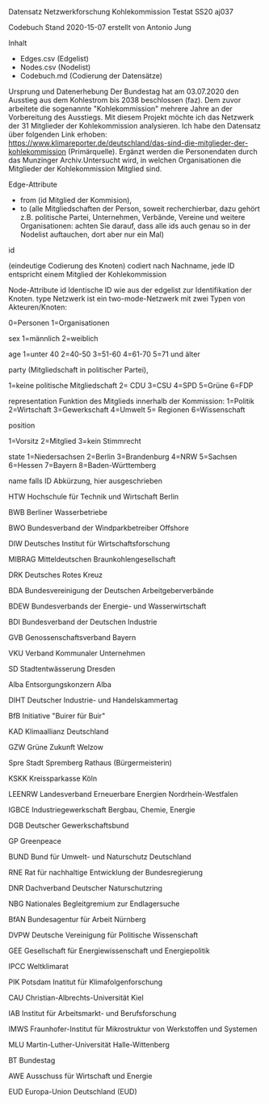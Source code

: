 ﻿Datensatz Netzwerkforschung Kohlekommission Testat SS20 aj037


Codebuch Stand 2020-15-07
erstellt von Antonio Jung


Inhalt
* Edges.csv (Edgelist)
* Nodes.csv (Nodelist)
* Codebuch.md (Codierung der Datensätze)

Ursprung und Datenerhebung
Der Bundestag hat am 03.07.2020 den Ausstieg aus dem Kohlestrom bis 2038 beschlossen (faz). Dem zuvor arbeitete die sogenannte "Kohlekommission" mehrere Jahre an der Vorbereitung des Ausstiegs. Mit diesem Projekt möchte ich das Netzwerk der 31 Mitglieder der Kohlekommission analysieren.
Ich habe den Datensatz über folgenden Link erhoben: https://www.klimareporter.de/deutschland/das-sind-die-mitglieder-der-kohlekommission (Primärquelle). Ergänzt werden die Personendaten durch das Munzinger Archiv.Untersucht wird, in welchen Organisationen die Mitglieder der Kohlekommission Mitglied sind. 


Edge-Attribute


- from (id Mitglied der Kommision),  
- to (alle Mitgliedschaften der Person, soweit recherchierbar, dazu gehört z.B. politische Partei, Unternehmen, Verbände, Vereine und weitere Organisationen: achten Sie darauf, dass alle ids auch genau so in der Nodelist auftauchen, dort aber nur ein Mal)


id


(eindeutige Codierung des Knoten)
codiert nach Nachname, jede ID entspricht einem Mitglied der Kohlekommission


Node-Attribute
id
Identische ID wie aus der edgelist zur Identifikation der Knoten.
type
Netzwerk ist ein two-mode-Netzwerk mit zwei Typen von Akteuren/Knoten:


0=Personen 
1=Organisationen




sex
1=männlich
2=weiblich




age
1=unter 40
2=40-50
3=51-60
4=61-70
5=71 und älter


party 
(Mitgliedschaft in politischer Partei),


1=keine politische Mitgliedschaft
2= CDU
3=CSU
4=SPD
5=Grüne
6=FDP


representation 
Funktion des Mitglieds innerhalb der Kommission: 
1=Politik
2=Wirtschaft
3=Gewerkschaft
4=Umwelt
5= Regionen
6=Wissenschaft


position 


1=Vorsitz
2=Mitglied
3=kein Stimmrecht


state 
1=Niedersachsen
2=Berlin
3=Brandenburg
4=NRW
5=Sachsen
6=Hessen
7=Bayern
8=Baden-Württemberg


name
falls ID Abkürzung, hier ausgeschrieben

HTW	Hochschule für Technik und Wirtschaft Berlin

BWB	Berliner Wasserbetriebe

BWO	Bundesverband der Windparkbetreiber Offshore

DIW	Deutsches Institut für Wirtschaftsforschung

MIBRAG	Mitteldeutschen Braunkohlengesellschaft 

DRK	Deutsches Rotes Kreuz

BDA	Bundesvereinigung der Deutschen Arbeitgeberverbände

BDEW	Bundesverbands der Energie- und Wasserwirtschaft

BDI	Bundesverband der Deutschen Industrie 

GVB	Genossenschaftsverband Bayern

VKU	Verband Kommunaler Unternehmen

SD	Stadtentwässerung Dresden

Alba	Entsorgungskonzern Alba

DIHT	Deutscher Industrie- und Handelskammertag

BfB	Initiative "Buirer für Buir"

KAD	Klimaallianz Deutschland

GZW	Grüne Zukunft Welzow

Spre	Stadt Spremberg Rathaus (Bürgermeisterin) 

KSKK	Kreissparkasse Köln

LEENRW	Landesverband Erneuerbare Energien Nordrhein-Westfalen 

IGBCE	Industriegewerkschaft Bergbau, Chemie, Energie

DGB	Deutscher Gewerkschaftsbund

GP	Greenpeace

BUND	Bund für Umwelt- und Naturschutz Deutschland

RNE	Rat für nachhaltige Entwicklung der Bundesregierung

DNR	Dachverband Deutscher Naturschutzring

NBG	Nationales Begleitgremium zur Endlagersuche

BfAN	Bundesagentur für Arbeit Nürnberg

DVPW	Deutsche Vereinigung für Politische Wissenschaft

GEE	Gesellschaft für Energiewissenschaft und Energiepolitik

IPCC	Weltklimarat

PIK	Potsdam Inatitut für Klimafolgenforschung

CAU	Christian-Albrechts-Universität Kiel

IAB	Institut für Arbeitsmarkt- und Berufsforschung

IMWS	Fraunhofer-Institut für Mikrostruktur von Werkstoffen und Systemen

MLU	Martin-Luther-Universität Halle-Wittenberg

BT	Bundestag

AWE	Ausschuss für Wirtschaft und Energie

EUD	Europa-Union Deutschland (EUD)
